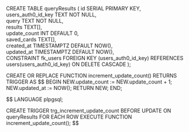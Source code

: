 CREATE TABLE queryResults (
id SERIAL PRIMARY KEY,  
 users_auth0_id_key TEXT NOT NULL,  
 query TEXT NOT NULL,  
 results TEXT[],  
 update_count INT DEFAULT 0,  
 saved_cards TEXT[],  
 created_at TIMESTAMPTZ DEFAULT NOW(),  
 updated_at TIMESTAMPTZ DEFAULT NOW(),  
 CONSTRAINT fk_users FOREIGN KEY (users_auth0_id_key)
REFERENCES users(users_auth0_id_key) ON DELETE CASCADE
);

CREATE OR REPLACE FUNCTION increment_update_count()
RETURNS TRIGGER AS $$
BEGIN
NEW.update_count := NEW.update_count + 1;
NEW.updated_at := NOW();
RETURN NEW;
END;

$$
LANGUAGE plpgsql;

CREATE TRIGGER trg_increment_update_count
BEFORE UPDATE ON queryResults
FOR EACH ROW
EXECUTE FUNCTION increment_update_count();
$$
